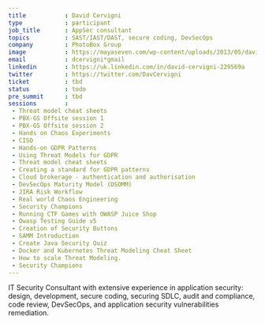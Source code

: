 ```yaml
---
title           : David Cervigni
type            : participant
job_title       : AppSec consultant
topics          : SAST/IAST/DAST, secure coding, DevSecOps
company         : PhotoBox Group
image           : https://mayaseven.com/wp-content/uploads/2013/05/david.jpg
email           : dcervigni*gmail
linkedin        : https://uk.linkedin.com/in/david-cervigni-229569a
twitter         : https://twitter.com/DavCervigni
ticket          : tbd
status          : todo
pre_summit      : tbd
sessions        :
 - Threat model cheat sheets
 - PBX-GS Offsite session 1
 - PBX-GS Offsite session 2 
 - Hands on Chaos Experiments
 - CISO
 - Hands-on GDPR Patterns  
 - Using Threat Models for GDPR
 - Threat model cheat sheets
 - Creating a standard for GDPR patterns
 - Cloud brokerage - authentication and authorisation
 - DevSecOps Maturity Model (DSOMM)
 - JIRA Risk Workflow
 - Real world Chaos Engineering
 - Security Champions
 - Running CTF Games with OWASP Juice Shop
 - Owasp Testing Guide v5
 - Creation of Security Buttons
 - SAMM Introduction
 - Create Java Security Quiz
 - Docker and Kubernetes Threat Modeling Cheat Sheet
 - How to scale Threat Modeling.
 - Security Champions
---
```



IT Security Consultant with extensive experience in application security: design, development, secure coding, securing SDLC, audit and compliance, code review, DevSecOps, and application security vulnerabilities remediation.
